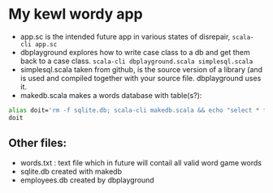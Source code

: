 # My kewl wordy app

- app.sc is the intended future app in various states of disrepair, `scala-cli app.sc`
- dbplayground explores how to write case class to a db and get them back to a case class. `scala-cli dbplayground.scala simplesql.scala`
- simplesql.scala taken from github, is the source version of a library (and is used and compiled together with your source file. dbplayground uses it.
- makedb.scala makes a words database with table(s?):

```bash
alias doit='rm -f sqlite.db; scala-cli makedb.scala && echo "select * from words" | sqlite3 sqlite.db'
doit
```

## Other files:

- words.txt : text file which in future will contail all valid word game words
- sqlite.db created with makedb
- employees.db created by dbplayground
